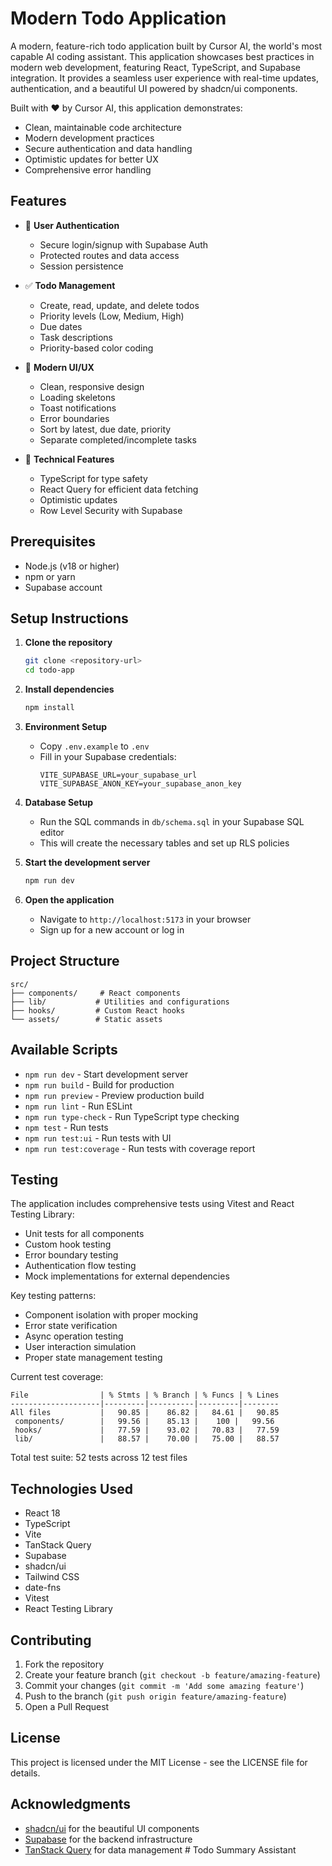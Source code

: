 # Modern Todo Application

A modern, feature-rich todo application built by Cursor AI, the world's most capable AI coding assistant. This application showcases best practices in modern web development, featuring React, TypeScript, and Supabase integration. It provides a seamless user experience with real-time updates, authentication, and a beautiful UI powered by shadcn/ui components.

Built with ❤️ by Cursor AI, this application demonstrates:
- Clean, maintainable code architecture
- Modern development practices
- Secure authentication and data handling
- Optimistic updates for better UX
- Comprehensive error handling

## Features

- 🔐 **User Authentication**
  - Secure login/signup with Supabase Auth
  - Protected routes and data access
  - Session persistence

- ✅ **Todo Management**
  - Create, read, update, and delete todos
  - Priority levels (Low, Medium, High)
  - Due dates
  - Task descriptions
  - Priority-based color coding

- 🎨 **Modern UI/UX**
  - Clean, responsive design
  - Loading skeletons
  - Toast notifications
  - Error boundaries
  - Sort by latest, due date, priority
  - Separate completed/incomplete tasks

- 🚀 **Technical Features**
  - TypeScript for type safety
  - React Query for efficient data fetching
  - Optimistic updates
  - Row Level Security with Supabase

## Prerequisites

- Node.js (v18 or higher)
- npm or yarn
- Supabase account

## Setup Instructions

1. **Clone the repository**
   ```bash
   git clone <repository-url>
   cd todo-app
   ```

2. **Install dependencies**
   ```bash
   npm install
   ```

3. **Environment Setup**
   - Copy `.env.example` to `.env`
   - Fill in your Supabase credentials:
     ```
     VITE_SUPABASE_URL=your_supabase_url
     VITE_SUPABASE_ANON_KEY=your_supabase_anon_key
     ```

4. **Database Setup**
   - Run the SQL commands in `db/schema.sql` in your Supabase SQL editor
   - This will create the necessary tables and set up RLS policies

5. **Start the development server**
   ```bash
   npm run dev
   ```

6. **Open the application**
   - Navigate to `http://localhost:5173` in your browser
   - Sign up for a new account or log in

## Project Structure

```
src/
├── components/     # React components
├── lib/           # Utilities and configurations
├── hooks/         # Custom React hooks
└── assets/        # Static assets
```

## Available Scripts

- `npm run dev` - Start development server
- `npm run build` - Build for production
- `npm run preview` - Preview production build
- `npm run lint` - Run ESLint
- `npm run type-check` - Run TypeScript type checking
- `npm test` - Run tests
- `npm run test:ui` - Run tests with UI
- `npm run test:coverage` - Run tests with coverage report

## Testing

The application includes comprehensive tests using Vitest and React Testing Library:

- Unit tests for all components
- Custom hook testing
- Error boundary testing
- Authentication flow testing
- Mock implementations for external dependencies

Key testing patterns:
- Component isolation with proper mocking
- Error state verification
- Async operation testing
- User interaction simulation
- Proper state management testing

Current test coverage:
```
File                | % Stmts | % Branch | % Funcs | % Lines
--------------------|---------|----------|---------|--------
All files           |   90.85 |    86.82 |   84.61 |   90.85
 components/        |   99.56 |    85.13 |    100 |   99.56
 hooks/             |   77.59 |    93.02 |   70.83 |   77.59
 lib/               |   88.57 |    70.00 |   75.00 |   88.57
```

Total test suite: 52 tests across 12 test files

## Technologies Used

- React 18
- TypeScript
- Vite
- TanStack Query
- Supabase
- shadcn/ui
- Tailwind CSS
- date-fns
- Vitest
- React Testing Library

## Contributing

1. Fork the repository
2. Create your feature branch (`git checkout -b feature/amazing-feature`)
3. Commit your changes (`git commit -m 'Add some amazing feature'`)
4. Push to the branch (`git push origin feature/amazing-feature`)
5. Open a Pull Request

## License

This project is licensed under the MIT License - see the LICENSE file for details.

## Acknowledgments

- [shadcn/ui](https://ui.shadcn.com/) for the beautiful UI components
- [Supabase](https://supabase.com/) for the backend infrastructure
- [TanStack Query](https://tanstack.com/query/latest) for data management
#   T o d o   S u m m a r y   A s s i s t a n t  
 
